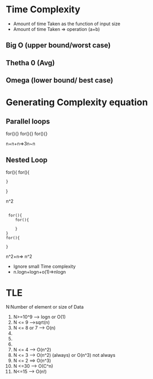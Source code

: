 # Time Complexity
- Amount of time Taken as the function of input size
- Amount of time Taken => operation (a+b)
## Big O (upper bound/worst case)


## Thetha 0 (Avg)


## Omega (lower bound/ best case)





# Generating Complexity equation
## Parallel loops
 for(){}
 for(){}
 for(){}

 n+n+n=>3n~n

 ## Nested Loop
 for(){
    for(){

    }
 }

 n^2

##
```
 for(){
    for(){

    }
}
for(){

}

```
n^2+n=> n^2
- Ignore small Time complexity
- n.logn+logn+o(1)=>nlogn


# TLE
N:Number of element or size of Data
1. N>=10^9 --> logn or O(1)
2. N <= 9 -->sqrt(n)
3. N <= 8 or 7 --> O(n)
4. 
5.
6.
7. N <= 4 --> O(n^2)
8. N <= 3 --> O(n^2)  (always) or O(n^3) not always
9. N <= 2 ==> O(n^3)
10. N <=30 --> O(C^n)
11. N<=15 --> O(n!)







